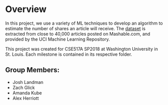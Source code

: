 # Overview
In this project, we use a variety of ML techniques to develop an algorithm to estimate the number of shares an article will receive. The [dataset](https://archive.ics.uci.edu/ml/datasets/Online+News+Popularity) is extracted from close to 40,000 articles posted on Mashable.com, and provided by the UCI Machine Learning Repository. 

This project was created for CSE517A SP2018 at Washington University in St. Louis. Each milestone is contained in its respective folder.
## Group Members:
* Josh Landman
* Zach Glick
* Amanda Kube
* Alex Herriott
